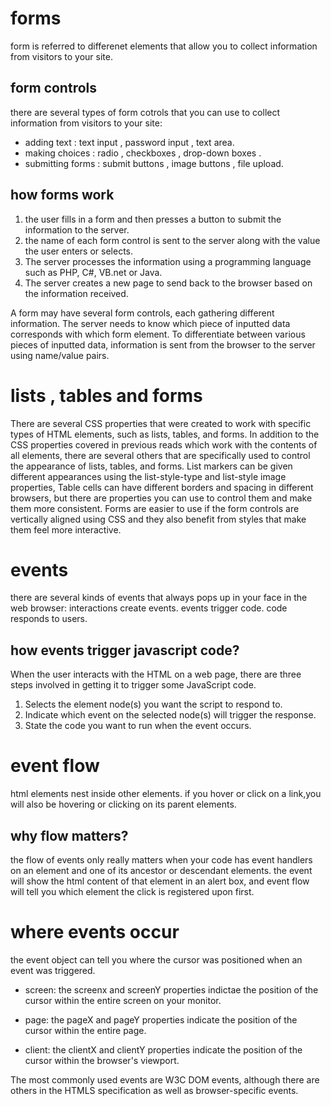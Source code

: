 # forms 
form is referred to differenet elements that allow you to collect information from visitors to your site.
## form controls
there are several types of form cotrols that you can use to collect information from visitors to your site:
* adding text : text input , password input , text area.
* making choices : radio , checkboxes , drop-down boxes .
* submitting forms : submit buttons , image buttons , file upload.

## how forms work 
1. the user fills in a form and then presses a button to submit the information to the server.
2. the name of each form control is sent to the server along with the value the user enters or selects.
3. The server processes the information using a programming language such as PHP, C#, VB.net or Java.
4. The server creates a new page to send back to the browser based on the information received.

A form may have several form controls, each gathering different information. The server needs to know which piece of inputted data corresponds with which form element.
To differentiate between various pieces of inputted data, information is sent from the browser to the server using name/value pairs.

# lists , tables and forms
There are several CSS properties that were created to work with specific types of HTML elements, such as lists, tables, and forms.
In addition to the CSS properties covered in previous reads which work with the contents of all elements, there are several others that are specifically used to control the appearance of lists, tables, and forms.
List markers can be given different appearances using the list-style-type and list-style image properties, Table cells can have different borders and spacing in different browsers, but there are properties you can use to control them and make them more consistent.
Forms are easier to use if the form controls are vertically aligned using CSS and they also benefit from styles that make them feel more interactive.

# events 
there are several kinds of events that always pops up in your face in the web browser: interactions create events.
events trigger code.
code responds to users.

## how events trigger javascript code?
When the user interacts with the HTML on a web page, there are three steps involved in getting it to trigger some JavaScript code.
1. Selects the element node(s) you want the script to respond to. 
2. Indicate which event on the selected node(s) will trigger the response.
3. State the code you want to run when the event occurs. 

# event flow 
html elements nest inside other elements. if you hover or click on a link,you will also be hovering or clicking on its parent elements.

## why flow matters?
the flow of events only really matters when your code has event handlers on an element and one of its ancestor or descendant elements.
the event will show the html content of that element in an alert box, and event flow will tell you which element the click is registered upon first.

# where events occur 
the event object can tell you where the cursor was positioned when an event was triggered.
* screen:
the screenx and screenY properties indictae the position of the cursor within the entire screen on your monitor.

* page:
the pageX and pageY properties indicate the position of the cursor within the entire page.

* client:
the clientX and clientY properties indicate the position of the cursor within the browser's viewport.

The most commonly used events are W3C DOM events, although there are others in the HTMLS specification as well as browser-specific events.